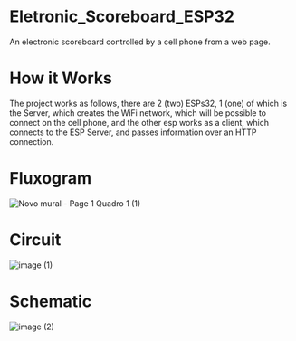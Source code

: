 # Eletronic_Scoreboard_ESP32

 An electronic scoreboard controlled by a cell phone from a web page.

# How it Works

The project works as follows, there are 2 (two) ESPs32, 1 (one) of which is the Server, which creates the WiFi network, which will be possible to connect on the cell phone, and the other esp works as a client, which connects to the ESP Server, and passes information over an HTTP connection.

# Fluxogram
![Novo mural - Page 1 Quadro 1 (1)](https://user-images.githubusercontent.com/111705938/218352120-838af0c7-cc45-4560-81fa-ec86317aa61d.png)

# Circuit

![image (1)](https://user-images.githubusercontent.com/111705938/218352264-db1e37c4-0e06-4248-bd3f-ef0d61f88a7c.png)

# Schematic

![image (2)](https://user-images.githubusercontent.com/111705938/218352296-b6437812-cba3-4388-a2b2-592ae47323c5.png)

